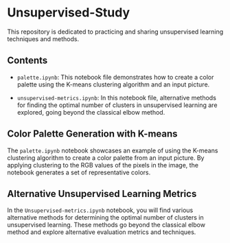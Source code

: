 # Unsupervised-Study

This repository is dedicated to practicing and sharing unsupervised learning techniques and methods.

## Contents

- `palette.ipynb`: This notebook file demonstrates how to create a color palette using the K-means clustering algorithm and an input picture.

- `unsupervised-metrics.ipynb`: In this notebook file, alternative methods for finding the optimal number of clusters in unsupervised learning are explored, going beyond the classical elbow method.

## Color Palette Generation with K-means

The `palette.ipynb` notebook showcases an example of using the K-means clustering algorithm to create a color palette from an input picture. By applying clustering to the RGB values of the pixels in the image, the notebook generates a set of representative colors.

## Alternative Unsupervised Learning Metrics

In the `Unsupervised-metrics.ipynb` notebook, you will find various alternative methods for determining the optimal number of clusters in unsupervised learning. These methods go beyond the classical elbow method and explore alternative evaluation metrics and techniques.


